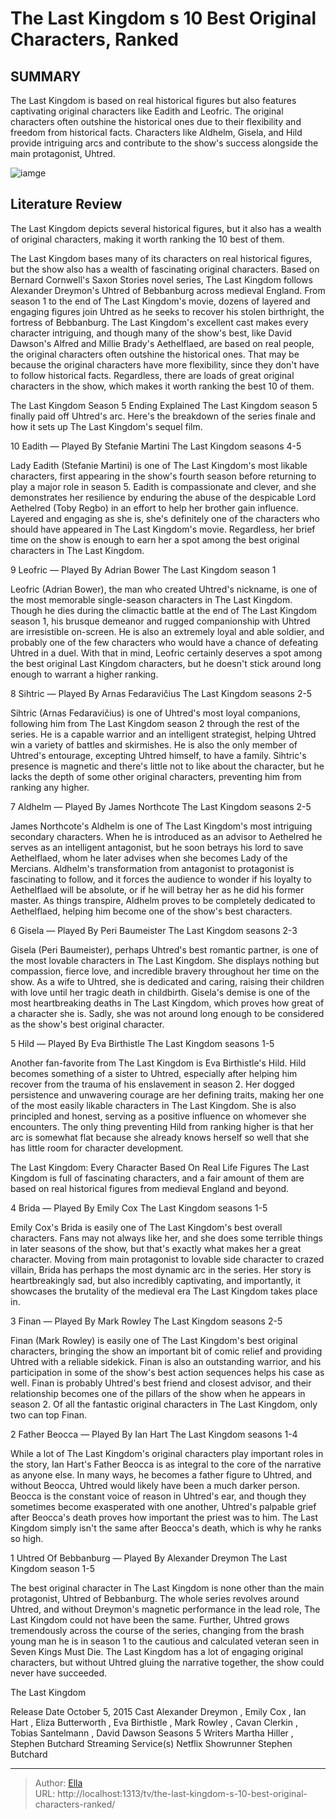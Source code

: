 # The Last Kingdom s 10 Best Original Characters, Ranked


## SUMMARY 


 The Last Kingdom is based on real historical figures but also features captivating original characters like Eadith and Leofric. 
 The original characters often outshine the historical ones due to their flexibility and freedom from historical facts. 
 Characters like Aldhelm, Gisela, and Hild provide intriguing arcs and contribute to the show&#39;s success alongside the main protagonist, Uhtred. 

![iamge](https://static1.srcdn.com/wordpress/wp-content/uploads/2024/01/brida-finan-sihtric_thelastkingdom.jpg)

## Literature Review
The Last Kingdom depicts several historical figures, but it also has a wealth of original characters, making it worth ranking the 10 best of them.




The Last Kingdom bases many of its characters on real historical figures, but the show also has a wealth of fascinating original characters. Based on Bernard Cornwell&#39;s Saxon Stories novel series, The Last Kingdom follows Alexander Dreymon&#39;s Uhtred of Bebbanburg across medieval England. From season 1 to the end of The Last Kingdom&#39;s movie, dozens of layered and engaging figures join Uhtred as he seeks to recover his stolen birthright, the fortress of Bebbanburg.
The Last Kingdom&#39;s excellent cast makes every character intriguing, and though many of the show&#39;s best, like David Dawson&#39;s Alfred and Millie Brady&#39;s Aethelflaed, are based on real people, the original characters often outshine the historical ones. That may be because the original characters have more flexibility, since they don&#39;t have to follow historical facts. Regardless, there are loads of great original characters in the show, which makes it worth ranking the best 10 of them.
            
 
 The Last Kingdom Season 5 Ending Explained 
The Last Kingdom season 5 finally paid off Uhtred&#39;s arc. Here&#39;s the breakdown of the series finale and how it sets up The Last Kingdom&#39;s sequel film.













 








 10  Eadith — Played By Stefanie Martini 
The Last Kingdom seasons 4-5
        

Lady Eadith (Stefanie Martini) is one of The Last Kingdom&#39;s most likable characters, first appearing in the show&#39;s fourth season before returning to play a major role in season 5. Eadith is compassionate and clever, and she demonstrates her resilience by enduring the abuse of the despicable Lord Aethelred (Toby Regbo) in an effort to help her brother gain influence. Layered and engaging as she is, she&#39;s definitely one of the characters who should have appeared in The Last Kingdom&#39;s movie. Regardless, her brief time on the show is enough to earn her a spot among the best original characters in The Last Kingdom.





 9  Leofric — Played By Adrian Bower 
The Last Kingdom season 1
        

Leofric (Adrian Bower), the man who created Uhtred&#39;s nickname, is one of the most memorable single-season characters in The Last Kingdom. Though he dies during the climactic battle at the end of The Last Kingdom season 1, his brusque demeanor and rugged companionship with Uhtred are irresistible on-screen. He is also an extremely loyal and able soldier, and probably one of the few characters who would have a chance of defeating Uhtred in a duel. With that in mind, Leofric certainly deserves a spot among the best original Last Kingdom characters, but he doesn&#39;t stick around long enough to warrant a higher ranking.





 8  Sihtric — Played By Arnas Fedaravičius 
The Last Kingdom seasons 2-5
        

Sihtric (Arnas Fedaravičius) is one of Uhtred&#39;s most loyal companions, following him from The Last Kingdom season 2 through the rest of the series. He is a capable warrior and an intelligent strategist, helping Uhtred win a variety of battles and skirmishes. He is also the only member of Uhtred&#39;s entourage, excepting Uhtred himself, to have a family. Sihtric&#39;s presence is magnetic and there&#39;s little not to like about the character, but he lacks the depth of some other original characters, preventing him from ranking any higher.





 7  Aldhelm — Played By James Northcote 
The Last Kingdom seasons 2-5
        

James Northcote&#39;s Aldhelm is one of The Last Kingdom&#39;s most intriguing secondary characters. When he is introduced as an advisor to Aethelred he serves as an intelligent antagonist, but he soon betrays his lord to save Aethelflaed, whom he later advises when she becomes Lady of the Mercians. Aldhelm&#39;s transformation from antagonist to protagonist is fascinating to follow, and it forces the audience to wonder if his loyalty to Aethelflaed will be absolute, or if he will betray her as he did his former master. As things transpire, Aldhelm proves to be completely dedicated to Aethelflaed, helping him become one of the show&#39;s best characters.





 6  Gisela — Played By Peri Baumeister 
The Last Kingdom seasons 2-3
        

Gisela (Peri Baumeister), perhaps Uhtred&#39;s best romantic partner, is one of the most lovable characters in The Last Kingdom. She displays nothing but compassion, fierce love, and incredible bravery throughout her time on the show. As a wife to Uhtred, she is dedicated and caring, raising their children with love until her tragic death in childbirth. Gisela&#39;s demise is one of the most heartbreaking deaths in The Last Kingdom, which proves how great of a character she is. Sadly, she was not around long enough to be considered as the show&#39;s best original character.





 5  Hild — Played By Eva Birthistle 
The Last Kingdom seasons 1-5
        

Another fan-favorite from The Last Kingdom is Eva Birthistle&#39;s Hild. Hild becomes something of a sister to Uhtred, especially after helping him recover from the trauma of his enslavement in season 2. Her dogged persistence and unwavering courage are her defining traits, making her one of the most easily likable characters in The Last Kingdom. She is also principled and honest, serving as a positive influence on whomever she encounters. The only thing preventing Hild from ranking higher is that her arc is somewhat flat because she already knows herself so well that she has little room for character development.
            
 
 The Last Kingdom: Every Character Based On Real Life Figures 
The Last Kingdom is full of fascinating characters, and a fair amount of them are based on real historical figures from medieval England and beyond.









 4  Brida — Played By Emily Cox 
The Last Kingdom seasons 1-5


 







Emily Cox&#39;s Brida is easily one of The Last Kingdom&#39;s best overall characters. Fans may not always like her, and she does some terrible things in later seasons of the show, but that&#39;s exactly what makes her a great character. Moving from main protagonist to lovable side character to crazed villain, Brida has perhaps the most dynamic arc in the series. Her story is heartbreakingly sad, but also incredibly captivating, and importantly, it showcases the brutality of the medieval era The Last Kingdom takes place in.





 3  Finan — Played By Mark Rowley 
The Last Kingdom seasons 2-5


 







Finan (Mark Rowley) is easily one of The Last Kingdom&#39;s best original characters, bringing the show an important bit of comic relief and providing Uhtred with a reliable sidekick. Finan is also an outstanding warrior, and his participation in some of the show&#39;s best action sequences helps his case as well. Finan is probably Uhtred&#39;s best friend and closest advisor, and their relationship becomes one of the pillars of the show when he appears in season 2. Of all the fantastic original characters in The Last Kingdom, only two can top Finan.





 2  Father Beocca — Played By Ian Hart 
The Last Kingdom seasons 1-4
        

While a lot of The Last Kingdom&#39;s original characters play important roles in the story, Ian Hart&#39;s Father Beocca is as integral to the core of the narrative as anyone else. In many ways, he becomes a father figure to Uhtred, and without Beocca, Uhtred would likely have been a much darker person. Beocca is the constant voice of reason in Uhtred&#39;s ear, and though they sometimes become exasperated with one another, Uhtred&#39;s palpable grief after Beocca&#39;s death proves how important the priest was to him. The Last Kingdom simply isn&#39;t the same after Beocca&#39;s death, which is why he ranks so high.





 1  Uhtred Of Bebbanburg — Played By Alexander Dreymon 
The Last Kingdom season 1-5


 







The best original character in The Last Kingdom is none other than the main protagonist, Uhtred of Bebbanburg. The whole series revolves around Uhtred, and without Dreymon&#39;s magnetic performance in the lead role, The Last Kingdom could not have been the same. Further, Uhtred grows tremendously across the course of the series, changing from the brash young man he is in season 1 to the cautious and calculated veteran seen in Seven Kings Must Die. The Last Kingdom has a lot of engaging original characters, but without Uhtred gluing the narrative together, the show could never have succeeded.
        


 The Last Kingdom 

 Release Date   October 5, 2015    Cast   Alexander Dreymon , Emily Cox , Ian Hart , Eliza Butterworth , Eva Birthistle , Mark Rowley , Cavan Clerkin , Tobias Santelmann , David Dawson    Seasons   5    Writers   Martha Hiller , Stephen Butchard    Streaming Service(s)   Netflix    Showrunner   Stephen Butchard    





---

> Author: [Ella](https://instagram.hk.cn/)  
> URL: http://localhost:1313/tv/the-last-kingdom-s-10-best-original-characters-ranked/  

